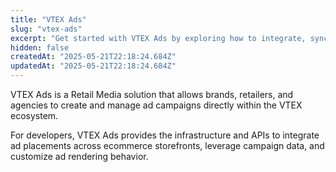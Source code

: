 ```yaml
---
title: "VTEX Ads"
slug: "vtex-ads"
excerpt: "Get started with VTEX Ads by exploring how to integrate, sync, deliver, and track Retail Media campaigns across digital and physical channels."
hidden: false
createdAt: "2025-05-21T22:18:24.684Z"
updatedAt: "2025-05-21T22:18:24.684Z"
---
```


VTEX Ads is a Retail Media solution that allows brands, retailers, and agencies to create and manage ad campaigns directly within the VTEX ecosystem.

For developers, VTEX Ads provides the infrastructure and APIs to integrate ad placements across ecommerce storefronts, leverage campaign data, and customize ad rendering behavior.

<Flex>

<WhatsNextCard
title="Getting started with VTEX Ads API"
description="Learn how to integrate VTEX Ads into your store."
linkTo="/docs/guides/ads/getting-started-with-vtex-ads-api"
linkTitle="See more"
/>

<WhatsNextCard
title="Synchronizing the Catalog with VTEX Ads"
description="Synchronize your product catalog with VTEX Ads to keep product information and inventory data up to date."
linkTo="/docs/guides/ads/synchronizing-the-catalog-with-vtex-ads"
linkTitle="See more"
/>

<WhatsNextCard
title="Retrieving ads"
description="Understand how to retrieve and display sponsored ads tailored to search terms, categories, and customer behavior."
linkTo="/docs/guides/ads/retrieving-ads"
linkTitle="See more"
/>

<WhatsNextCard
title="Ads events"
description="Explore how to collect and send user interaction data like impressions, views, and conversions to VTEX Ads."
linkTo="/docs/guides/ads/understanding-ads-events"
linkTitle="See more"
/>

</Flex>
